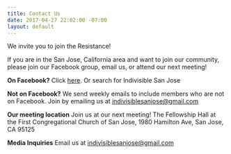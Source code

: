 ```yaml
---
title: Contact Us
date: 2017-04-27 22:02:00 -07:00
layout: default
---
```


We invite you to join the Resistance!

If you are in the San Jose, California area and want to join our community, please join our Facebook group, email us, or attend our next meeting!

**On Facebook?**  Click [here](https://www.facebook.com/groups/IndivisibleSanJose/).
Or search for Indivisible San Jose

**Not on Facebook?**  We send weekly emails to include members who are not on Facebook.  Join by emailing us at indivisiblesanjose@gmail.com

**Our meeting location**
Join us at our next meeting!  The Fellowship Hall at the First Congregational Church of San Jose, 1980 Hamilton Ave, San Jose, CA  95125

**Media Inquiries**
Email us at indivisiblesanjose@gmail.com
